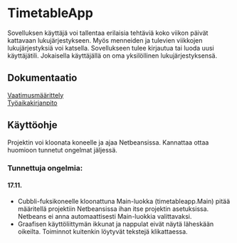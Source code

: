 # TimetableApp

Sovelluksen käyttäjä voi tallentaa erilaisia tehtäviä koko viikon päivät kattavaan lukujärjestykseen. Myös menneiden ja tulevien viikkojen lukujärjestyksiä voi katsella. Sovellukseen tulee kirjautua tai luoda uusi käyttäjätili. Jokaisella käyttäjällä on oma yksilöllinen lukujärjestyksensä.

## Dokumentaatio
[Vaatimusmäärittely](https://github.com/makitzei/ot-harjoitustyo2020/blob/master/TimetableApp/dokumentaatio/vaatimusmaarittely.md)  
[Työaikakirjanpito](https://github.com/makitzei/ot-harjoitustyo2020/blob/master/TimetableApp/dokumentaatio/tuntikirjanpito.md)

## Käyttöohje
Projektin voi kloonata koneelle ja ajaa Netbeansissa. Kannattaa ottaa huomioon tunnetut ongelmat jäljessä.
### Tunnettuja ongelmia:
#### 17.11.
* Cubbli-fuksikoneelle kloonattuna Main-luokka (timetableapp.Main) pitää määritellä projektiin Netbeansissa ihan itse projektin asetuksissa. Netbeans ei anna automaattisesti Main-luokkia valittavaksi.
* Graafisen käyttöliittymän ikkunat ja nappulat eivät näytä läheskään oikeilta. Toiminnot kuitenkin löytyvät tekstejä klikattaessa.
